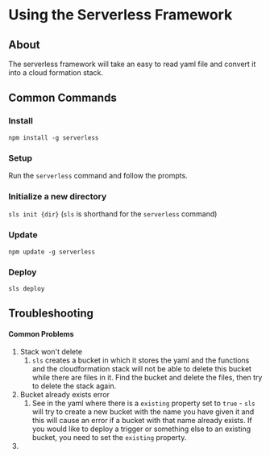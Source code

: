 # Using the Serverless Framework
## About
The serverless framework will take an easy to read yaml file and convert it into a cloud formation stack.
## Common Commands
### Install
`npm install -g serverless`
### Setup
Run the `serverless` command and follow the prompts.
### Initialize a new directory
`sls init {dir}`
(`sls` is shorthand for the `serverless` command)
### Update
`npm update -g serverless`
### Deploy
`sls deploy`
## Troubleshooting
#### Common Problems
1. Stack won't delete
   1. `sls` creates a bucket in which it stores the yaml and the functions and the cloudformation stack will not be able to delete this bucket while there are files in it. Find the bucket and delete the files, then try to delete the stack again.
2. Bucket already exists error
   1. See in the yaml where there is a `existing` property set to `true` - `sls` will try to create a new bucket with the name you have given it and this will cause an error if a bucket with that name already exists. If you would like to deploy a trigger or something else to an existing bucket, you need to set the `existing` property.
3. 
